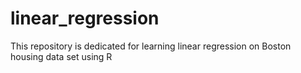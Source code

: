 # linear_regression
This repository is dedicated for learning linear regression on Boston housing data set using R
